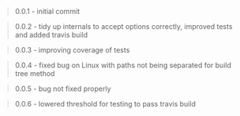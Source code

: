>0.0.1 - initial commit

>0.0.2 - tidy up internals to accept options correctly, improved tests and added travis build

>0.0.3 - improving coverage of tests

>0.0.4 - fixed bug on Linux with paths not being separated for build tree method

>0.0.5 - bug not fixed properly

>0.0.6 - lowered threshold for testing to pass travis build



